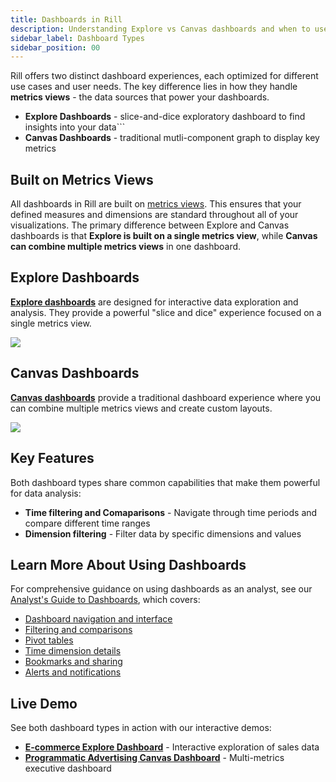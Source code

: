 ```yaml
---
title: Dashboards in Rill
description: Understanding Explore vs Canvas dashboards and when to use each
sidebar_label: Dashboard Types
sidebar_position: 00
---
```


Rill offers two distinct dashboard experiences, each optimized for different use cases and user needs. The key difference lies in how they handle **metrics views** - the data sources that power your dashboards.

- **Explore Dashboards** - slice-and-dice exploratory dashboard to find insights into your data```
- **Canvas Dashboards** - traditional mutli-component graph to display key metrics 


## Built on Metrics Views

All dashboards in Rill are built on [metrics views](/build/metrics-view/metrics-view.md). This ensures that your defined measures and dimensions are standard throughout all of your visualizations. The primary difference between Explore and Canvas dashboards is that **Explore is built on a single metrics view**, while **Canvas can combine multiple metrics views** in one dashboard.

## Explore Dashboards

**[Explore dashboards](/build/dashboards/explore)** are designed for interactive data exploration and analysis. They provide a powerful "slice and dice" experience focused on a single metrics view.

<img src = '/img/build/dashboard/explore.png' class='rounded-gif' />

## Canvas Dashboards

**[Canvas dashboards](/build/dashboards/canvas)** provide a traditional dashboard experience where you can combine multiple metrics views and create custom layouts.


<img src = '/img/build/canvas/RTBAds-Canvas-2.png' class='rounded-gif' />

## Key Features

Both dashboard types share common capabilities that make them powerful for data analysis:

- **Time filtering and Comaparisons** - Navigate through time periods and compare different time ranges
- **Dimension filtering** - Filter data by specific dimensions and values

## Learn More About Using Dashboards

For comprehensive guidance on using dashboards as an analyst, see our [Analyst's Guide to Dashboards](/explore/dashboard-101), which covers:

- [Dashboard navigation and interface](/explore/dashboard-101)
- [Filtering and comparisons](/explore/filters)
- [Pivot tables](/explore/dashboard-101/pivot)
- [Time dimension details](/explore/dashboard-101/tdd)
- [Bookmarks and sharing](/explore/bookmarks)
- [Alerts and notifications](/explore/alerts)

<!-- Separate this list into two once explore changes merged -->
<!-- Canvas Dashboard Specific: -->
  
## Live Demo

See both dashboard types in action with our interactive demos:

- **[E-commerce Explore Dashboard](https://ui.rilldata.com/demo/ezcommerce-demo/explore/data_metrics_explore)** - Interactive exploration of sales data
- **[Programmatic Advertising Canvas Dashboard](https://ui.rilldata.com/demo/rill-openrtb-prog-ads/canvas/executive_overview)** - Multi-metrics executive dashboard



